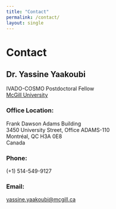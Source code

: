 ```yaml
---
title: "Contact"
permalink: /contact/
layout: single
---
```


# Contact

## **Dr. Yassine Yaakoubi**
IVADO-COSMO Postdoctoral Fellow\
[McGill University](https://www.mcgill.ca/)

### **Office Location:**
Frank Dawson Adams Building\
3450 University Street, Office ADAMS-110\
Montréal, QC H3A 0E8\
Canada

### **Phone:**
(+1) 514-549-9127

### **Email:**
[<span>yassine</span><span>.</span><span>yaakoubi</span><span>@</span><span>mcgill</span><span>.</span><span>ca</span>](mailto:yassine.yaakoubi@mcgill.ca)